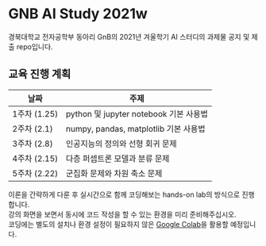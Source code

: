 # GNB AI Study 2021w
경북대학교 전자공학부 동아리 GnB의 2021년 겨울학기 AI 스터디의 과제물 공지 및 제출 repo입니다.

## 교육 진행 계획
| 날짜 | 주제 |
|------|------|
| 1주차 (1.25) | python 및 jupyter notebook 기본 사용법 |
| 2주차 (2.1) | numpy, pandas, matplotlib 기본 사용법 |
| 3주차 (2.8) | 인공지능의 정의와 선형 회귀 문제 |
| 4주차 (2.15) | 다층 퍼셉트론 모델과 분류 문제 |
| 5주차 (2.22) | 군집화 문제와 차원 축소 문제 |

이론을 간략하게 다룬 후 실시간으로 함께 코딩해보는 hands-on lab의 방식으로 진행합니다.<br>
강의 화면을 보면서 동시에 코드 작성을 할 수 있는 환경을 미리 준비해주십시오.<br>
코딩에는 별도의 설치나 환경 설정이 필요하지 않은 [Google Colab](https://colab.research.google.com)을 활용할 예정입니다.
